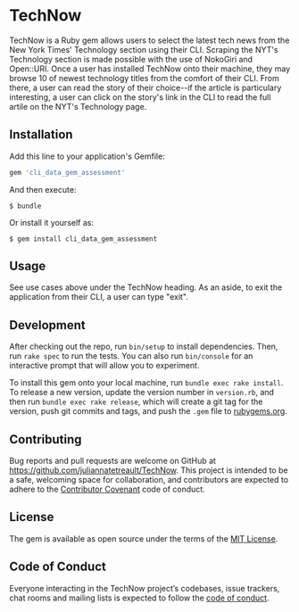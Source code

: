 # TechNow

TechNow is a Ruby gem allows users to select the latest tech news from the New York Times' Technology section using their CLI. Scraping the NYT's Technology section is made possible with the use of NokoGiri and Open::URI. Once a user has installed TechNow onto their machine, they may browse 10 of newest technology titles from the comfort of their CLI. From there, a user can read the story of their choice--if the article is particulary interesting, a user can click on the story's link in the CLI to read the full artile on the NYT's Technology page.

## Installation

Add this line to your application's Gemfile:

```ruby
gem 'cli_data_gem_assessment'
```

And then execute:

    $ bundle

Or install it yourself as:

    $ gem install cli_data_gem_assessment

## Usage
See use cases above under the TechNow heading. As an aside, to exit the application from their CLI, a user can type "exit".

## Development

After checking out the repo, run `bin/setup` to install dependencies. Then, run `rake spec` to run the tests. You can also run `bin/console` for an interactive prompt that will allow you to experiment.

To install this gem onto your local machine, run `bundle exec rake install`. To release a new version, update the version number in `version.rb`, and then run `bundle exec rake release`, which will create a git tag for the version, push git commits and tags, and push the `.gem` file to [rubygems.org](https://rubygems.org).

## Contributing

Bug reports and pull requests are welcome on GitHub at https://github.com/juliannatetreault/TechNow. This project is intended to be a safe, welcoming space for collaboration, and contributors are expected to adhere to the [Contributor Covenant](http://contributor-covenant.org) code of conduct.

## License

The gem is available as open source under the terms of the [MIT License](https://opensource.org/licenses/MIT).

## Code of Conduct

Everyone interacting in the TechNow project’s codebases, issue trackers, chat rooms and mailing lists is expected to follow the [code of conduct](https://github.com/juliannatetreault/TechNow/blob/master/CODE_OF_CONDUCT.md).
